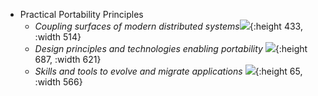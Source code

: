 - Practical Portability Principles
	- *Coupling surfaces of modern distributed systems*![](https://cdn.sanity.io/images/n7sx3lxl/production/bedc5f69a5094521b45460ddacc1e024291a3545-1920x1273.png){:height 433, :width 514}
	- *Design principles and technologies enabling portability* 
	  ![](https://cdn.sanity.io/images/n7sx3lxl/production/348531eedb327fffff4c8bfd313a4d6d40283afc-2529x2277.png?w=1260){:height 687, :width 621}
	- *Skills and tools to evolve and migrate applications* 
	  ![](https://cdn.sanity.io/images/n7sx3lxl/production/0346a3d5bc7d5081458bc7f3cf782a10642b4108-3944x2272.png?w=1260){:height 65, :width 566}